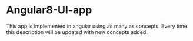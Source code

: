 # Angular8-UI-app
This app is implemented in angular using as many as concepts. Every time this description will be updated with new concepts added.
